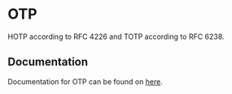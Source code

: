 # OTP

HOTP according to RFC 4226 and TOTP according to RFC 6238.

## Documentation

Documentation for OTP can be found on [here](https://mika880911.github.io/otp).

